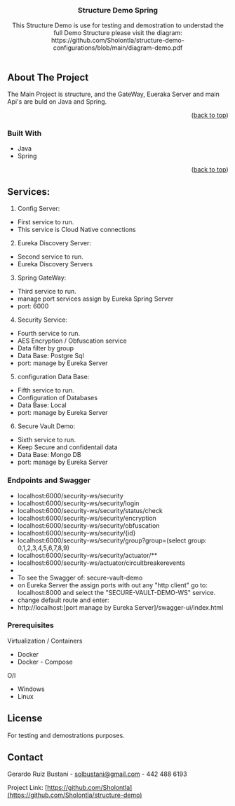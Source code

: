 <div id="top"></div>

<!-- Structure Demo Spring -->
<br />
<div align="center">
  <a href="https://github.com/Sholontla">
  </a>

<h3 align="center">Structure Demo Spring</h3>

  <p align="center">
   This Structure Demo is use for testing and demostration to understad the full Demo Structure please visit the diagram: https://github.com/Sholontla/structure-demo-configurations/blob/main/diagram-demo.pdf
    <br />
    <br />
  </p>
</div>

<!-- ABOUT THE PROJECT -->

## About The Project

The Main Project is structure, and the GateWay, Eueraka Server and main Api's are buld on Java and Spring.

<p align="right">(<a href="#top">back to top</a>)</p>

### Built With

- Java
- Spring

<p align="right">(<a href="#top">back to top</a>)</p>

<!-- GETTING STARTED -->

## Services:

1. Config Server:

- First service to run.
- This service is Cloud Native connections

2. Eureka Discovery Server:

- Second service to run.
- Eureka Discovery Servers

3. Spring GateWay:

- Third service to run.
- manage port services assign by Eureka Spring Server
- port: 6000

4. Security Service:

- Fourth service to run.
- AES Encryption / Obfuscation service
- Data filter by group
- Data Base: Postgre Sql
- port: manage by Eureka Server

5. configuration Data Base:

- Fifth service to run.
- Configuration of Databases
- Data Base: Local
- port: manage by Eureka Server

6. Secure Vault Demo:

- Sixth service to run.
- Keep Secure and confidentail data
- Data Base: Mongo DB
- port: manage by Eureka Server

### Endpoints and Swagger

- localhost:6000/security-ws/security
- localhost:6000/security-ws/security/login
- localhost:6000/security-ws/security/status/check
- localhost:6000/security-ws/security/encryption
- localhost:6000/security-ws/security/obfuscation
- localhost:6000/security-ws/security/{id}
- localhost:6000/security-ws/security/group?group=(select group: 0,1,2,3,4,5,6,7,8,9)
- localhost:6000/security-ws/security/actuator/\*\*
- localhost:6000/security-ws/actuator/circuitbreakerevents
-
- To see the Swagger of: secure-vault-demo
- on Eureka Server the assign ports with out any "http client" go to: localhost:8000 and select the "SECURE-VAULT-DEMO-WS" service.
- change default route and enter:
- http://localhost:[port manage by Eureka Server]/swagger-ui/index.html

### Prerequisites

Virtualization / Containers

- Docker
- Docker - Compose

O/I

- Windows
- Linux

## License

For testing and demostrations purposes.

<!-- CONTACT -->

## Contact

Gerardo Ruiz Bustani - solbustani@gmail.com - 442 488 6193

Project Link: [https://github.com/Sholontla](https://github.com/Sholontla/structure-demo)
